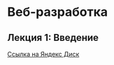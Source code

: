 # Веб-разработка

## Лекция 1: Введение

[Ссылка на Яндекс Диск](https://disk.yandex.ru/d/PuuVGO3NeHGQOg)
